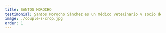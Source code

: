 ```yaml
---
title: SANTOS MOROCHO
testimonial: Santos Morocho Sánchez es un médico veterinario y socio de Montes y Vegas, con experiencia en sanidad animal y producción ganadera. Ha gestionado préstamos en la asociación, aprovechando sus bajos intereses y facilidades, impulsando así su labor en el sector pecuario. Es un referente en el manejo y mejoramiento del ganado en la región.
image: ./couple-2-crop.jpg
order: 1
---
```

